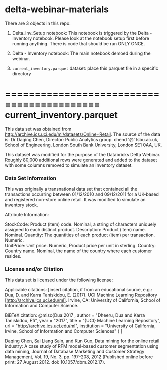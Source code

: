 # delta-webinar-materials

There are 3 objects in this repo:

1) Delta_Inv_Setup notebook: This notebook is triggered by the Delta - Inventory notebook. Please look at the notebook setup first before running anything. There is code that should be run ONLY ONCE.

2) Delta - Inventory notebook: The main notebook demoed during the webinar.

3) `current_inventory.parquet` dataset: place this parquet file in a specific directory





==========================================
current_inventory.parquet
==========================================

This data set was obtained from http://archive.ics.uci.edu/ml/datasets/Online+Retail.  The source of the data is:
Dr Daqing Chen, Director: Public Analytics group. chend '@' lsbu.ac.uk, School of Engineering, London South Bank University, London SE1 0AA, UK.

This dataset was modified for the purpose of the Databricks Delta Webinar. Roughly 80,000 additional rows were generated and added to the dataset with some columns removed to simulate an inventory dataset.



### Data Set Information


This was originally a transnational data set that contained all the transactions occurring between 01/12/2010 and 09/12/2011 for a UK-based and registered non-store online retail. It was modified to simulate an inventory stock.


Attribute Information:

StockCode: Product (item) code. Nominal, a string of characters uniquely assigned to each distinct product. 
Description: Product (item) name. Nominal. 
Quantity: The quantities of each product (item) per transaction. Numeric.	
UnitPrice: Unit price. Numeric, Product price per unit in sterling. 
Country: Country name. Nominal, the name of the country where each customer resides.
	

### License and/or Citation

This data set is licensed under the following license:

Applicable citations:
[insert citation, if from an educational source, e.g.:
Dua, D. and Karra Taniskidou, E. (2017). UCI Machine Learning Repository [http://archive.ics.uci.edu/ml]. Irvine, CA: University of California, School of Information and Computer Science.

BiBTeX citation: 
@misc{Dua:2017 ,
author = "Dheeru, Dua and Karra Taniskidou, Efi",
year = "2017",
title = "{UCI} Machine Learning Repository",
url = "http://archive.ics.uci.edu/ml",
institution = "University of California, Irvine, School of Information and Computer Sciences" }
]

Daqing Chen, Sai Liang Sain, and Kun Guo, Data mining for the online retail industry: A case study of RFM model-based customer segmentation using data mining, Journal of Database Marketing and Customer Strategy Management, Vol. 19, No. 3, pp. 197–208, 2012 (Published online before print: 27 August 2012. doi: 10.1057/dbm.2012.17).

